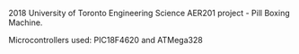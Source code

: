 2018 University of Toronto Engineering Science AER201 project - Pill Boxing Machine.

Microcontrollers used: PIC18F4620 and ATMega328
